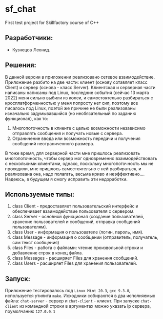 # sf_chat
First test project for Skillfactory course of C++

## Разработчики:

- Кузнецов Леонид.

## Решения:
В данной версии в приложении реализовано сетевое взаимодействие. Приложение разбито на две части: клиент (основу сотавляет класс Client) и сервер (основа - класс Server). Клиентская и серверная части написаны написаны под Linux, последние события (сейчас 13 марта 2022) меня сильно выбили из колеи, и самостоятельно разбираться с кросплатформенностью у меня попросту нет сил, поэтому все писалось под Linux, поэтой же причине не были реализованы изначально задумывавшийся (но необязательный по заданию функционал), как то:

1. Многопоточность в клиенте с целью возможности независимо отправлять сообщения и получать новые с сервера.
2. Ограничение ввода или возможность передачи и получения сообщений неограниченного размера.

В тоже время, для серверной части мне пришлось реализовать многопоточность, чтобы сервер мог одновременно взаимодействовать с несколькими клиентами, однако, поскольку многопоточность мы не проходили, мне пришлось самостоятельно с ней разбираться, и реализована она, надо полагать, весьма криво и неэффективно.... Надеюсь, в будущем я смогу исправить эти недоработки.

## Используемые типы:
1. class Client - предоставляет пользовательский интерфейс и обеспечивает взаимодействие пользователя с сервером.
2. class Server - основной функционал (создание пользователей, хранение пользователей и сообщений, отправка сообщений пользователям).
3. class User - информация о пользователе (логин, пароль, имя).
4. class Message - информация о сообщении (отправитель, получатель, сам текст сообщения)
5. class Files - работа с файлами: чтение произвольной строки и добавление строк в конец файла.
6. class Messages - расширяет Files для хранения сообщений.
7. class Users - расширяет Files для хранения пользователей.

## Запуск:
Приложение тестировалось под `Linux Mint 20.3`, `gcc 9.3.0`, используется утилита `make`. Исходники собираются в два исполняемых файла: `chat-server` - сервер и `chat-client` - клиент. При запуске `chat-client` из командной строки в аргументах можно указать ip сервера, поумолчанию `127.0.0.1`